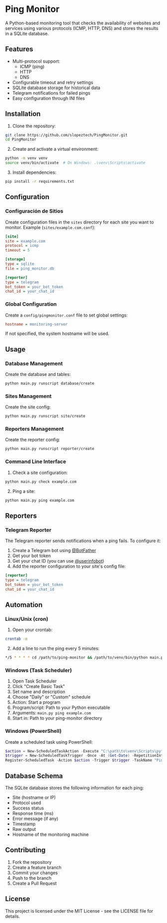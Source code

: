 # Ping Monitor

A Python-based monitoring tool that checks the availability of websites and services using various protocols (ICMP, HTTP, DNS) and stores the results in a SQLite database.

## Features

- Multi-protocol support:
  - ICMP (ping)
  - HTTP
  - DNS
- Configurable timeout and retry settings
- SQLite database storage for historical data
- Telegram notifications for failed pings
- Easy configuration through INI files

## Installation

1. Clone the repository:
```bash
git clone https://github.com/slopeztech/PingMonitor.git
cd PingMonitor
```

2. Create and activate a virtual environment:
```bash
python -m venv venv
source venv/bin/activate  # On Windows: .\venv\Scripts\activate
```

3. Install dependencies:
```bash
pip install -r requirements.txt
```

## Configuration

### Configuración de Sitios

Create configuration files in the `sites` directory for each site you want to monitor. Example (`sites/example.com.conf`):

```ini
[site]
site = example.com
protocol = icmp
timeout = 5

[storage]
type = sqlite
file = ping_monitor.db

[reporter]
type = telegram
bot_token = your_bot_token
chat_id = your_chat_id
```

### Global Configuration

Create a `config/pingmonitor.conf` file to set global settings:

```ini
hostname = monitoring-server
```

If not specified, the system hostname will be used.

## Usage

### Database Management

Create the database and tables:
```bash
python main.py runscript database/create
```
### Sites Management

Create the site config:
```bash
python main.py runscript site/create
```

### Reporters Management

Create the reporter config:
```bash
python main.py runscript reporter/create
```

### Command Line Interface

1. Check a site configuration:
```bash
python main.py check example.com
```

2. Ping a site:
```bash
python main.py ping example.com
```


## Reporters

### Telegram Reporter

The Telegram reporter sends notifications when a ping fails. To configure it:

1. Create a Telegram bot using [@BotFather](https://t.me/botfather)
2. Get your bot token
3. Get your chat ID (you can use [@userinfobot](https://t.me/userinfobot))
4. Add the reporter configuration to your site's config file:

```ini
[reporter]
type = telegram
bot_token = your_bot_token
chat_id = your_chat_id
```

## Automation

### Linux/Unix (cron)

1. Open your crontab:
```bash
crontab -e
```

2. Add a line to run the ping every 5 minutes:
```bash
*/5 * * * * cd /path/to/ping-monitor && /path/to/venv/bin/python main.py ping example.com >> /path/to/ping-monitor/ping.log 2>&1
```

### Windows (Task Scheduler)

1. Open Task Scheduler
2. Click "Create Basic Task"
3. Set name and description
4. Choose "Daily" or "Custom" schedule
5. Action: Start a program
6. Program/script: Path to your Python executable
7. Arguments: `main.py ping example.com`
8. Start in: Path to your ping-monitor directory

### Windows (PowerShell)

Create a scheduled task using PowerShell:

```powershell
$action = New-ScheduledTaskAction -Execute "C:\path\to\venv\Scripts\python.exe" -Argument "main.py ping example.com" -WorkingDirectory "C:\path\to\ping-monitor"
$trigger = New-ScheduledTaskTrigger -Once -At (Get-Date) -RepetitionInterval (New-TimeSpan -Minutes 5)
Register-ScheduledTask -Action $action -Trigger $trigger -TaskName "PingMonitor" -Description "Monitor example.com every 5 minutes"
```

## Database Schema

The SQLite database stores the following information for each ping:

- Site (hostname or IP)
- Protocol used
- Success status
- Response time (ms)
- Error message (if any)
- Timestamp
- Raw output
- Hostname of the monitoring machine

## Contributing

1. Fork the repository
2. Create a feature branch
3. Commit your changes
4. Push to the branch
5. Create a Pull Request

## License

This project is licensed under the MIT License - see the LICENSE file for details.
